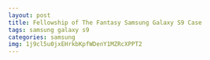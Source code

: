 ```yaml
---
layout: post
title: Fellowship of The Fantasy Samsung Galaxy S9 Case
tags: samsung galaxy s9
categories: samsung
img: 1j9cl5u0jxEHrkbKpfWDenY1MZRcXPPT2
---
```

